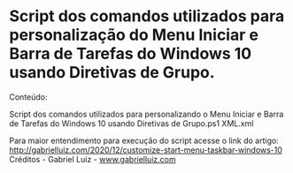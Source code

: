 # Script dos comandos utilizados para personalização do Menu Iniciar e Barra de Tarefas do Windows 10 usando Diretivas de Grupo.

Conteúdo:

Script  dos comandos utilizados para personalizando o Menu Iniciar e Barra de Tarefas do Windows 10 usando Diretivas de Grupo.ps1
XML.xml

Para maior entendimento para execução do script acesse o link do artigo:  http://gabrielluiz.com/2020/12/customize-start-menu-taskbar-windows-10
Créditos - Gabriel Luiz - www.gabrielluiz.com
